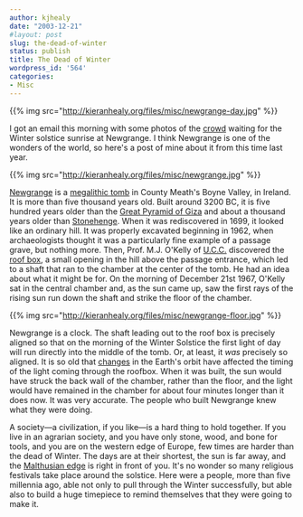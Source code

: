 ```yaml
---
author: kjhealy
date: "2003-12-21"
#layout: post
slug: the-dead-of-winter
status: publish
title: The Dead of Winter
wordpress_id: '564'
categories:
- Misc
---
```


{{% img src="http://kieranhealy.org/files/misc/newgrange-day.jpg" %}}

I got an email this morning with some photos of the [crowd](http://www.knowth.com/winter-solstice-2003.htm) waiting for the Winter solstice sunrise at Newgrange. I think Newgrange is one of the wonders of the world, so here's a post of mine about it from this time last year.

{{% img src="http://kieranhealy.org/files/misc/newgrange.jpg" %}}

[Newgrange](http://www.knowth.com/newgrange.htm "Newgrange Megalithic Passage Tomb - Ireland") is a [megalithic tomb](http://en.wikipedia.org/wiki/Newgrange) in County Meath's Boyne Valley, in Ireland. It is more than five thousand years old. Built around 3200 BC, it is five hundred years older than the [Great Pyramid of Giza](http://ce.eng.usf.edu/pharos/wonders/pyramid.html) and about a thousand years older than [Stonehenge](http://www.christiaan.com/stonehenge/info/students/period_iii/). When it was rediscovered in 1699, it looked like an ordinary hill. It was properly excavated beginning in 1962, when archaeologists thought it was a particularly fine example of a passage grave, but nothing more. Then, Prof. M.J. O'Kelly of [U.C.C.](http://www.ucc.ie) discovered the [roof box](http://www.kieranhealy.org/files/misc/ng-roofbox-700.jpg), a small opening in the hill above the passage entrance, which led to a shaft that ran to the chamber at the center of the tomb. He had an idea about what it might be for. On the morning of December 21st 1967, O'Kelly sat in the central chamber and, as the sun came up, saw the first rays of the rising sun run down the shaft and strike the floor of the chamber.

{{% img src="http://kieranhealy.org/files/misc/newgrange-floor.jpg" %}}

Newgrange is a clock. The shaft leading out to the roof box is precisely aligned so that on the morning of the Winter Solstice the first light of day will run directly into the middle of the tomb. Or, at least, it *was* precisely so aligned. It is so old that <a href="http://en.wikipedia.org/wiki/Precession_(astronomy)#Astronomy">changes</a> in the Earth's orbit have affected the timing of the light coming through the roofbox. When it was built, the sun would have struck the back wall of the chamber, rather than the floor, and the light would have remained in the chamber for about four minutes longer than it does now. It was very accurate. The people who built Newgrange knew what they were doing.

A society—a civilization, if you like—is a hard thing to hold together. If you live in an agrarian society, and you have only stone, wood, and bone for tools, and you are on the western edge of Europe, few times are harder than the dead of Winter. The days are at their shortest, the sun is far away, and the [Malthusian edge](http://www.j-bradford-delong.net/movable_type/archives/001260.html) is right in front of you. It's no wonder so many religious festivals take place around the solstice. Here were a people, more than five millennia ago, able not only to pull through the Winter successfully, but able also to build a huge timepiece to remind themselves that they were going to make it. 
